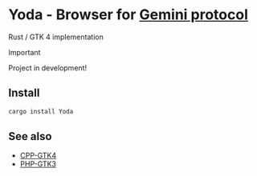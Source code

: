 # Yoda - Browser for [Gemini protocol](https://geminiprotocol.net)

Rust / GTK 4 implementation

> [!IMPORTANT]
> Project in development!
>

## Install

``` bash
cargo install Yoda
```

## See also

* [CPP-GTK4](https://github.com/YGGverse/Yoda/tree/CPP-GTK4)
* [PHP-GTK3](https://github.com/YGGverse/Yoda/tree/PHP-GTK3)